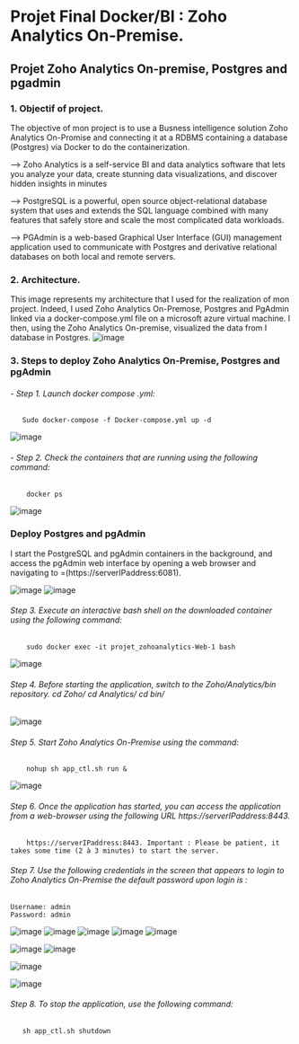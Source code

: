 # Projet Final Docker/BI : Zoho Analytics On-Premise.

## Projet Zoho Analytics On-premise, Postgres and pgadmin

### 1. Objectif of project. 

The objective of mon project is to use a Busness intelligence solution Zoho Analytics On-Promise and connecting it at a RDBMS containing a database (Postgres) via Docker to do the containerization.

--> Zoho Analytics is a self-service BI and data analytics software that lets you analyze your data, create stunning data visualizations, and discover hidden insights in minutes

--> PostgreSQL is a powerful, open source object-relational database system that uses and extends the SQL language combined with many features that safely store and scale the most complicated data workloads. 

--> PGAdmin is a web-based Graphical User Interface (GUI) management application used to communicate with Postgres and derivative relational databases on both local and remote servers.

### 2. Architecture.

This image represents my architecture that I used for the realization of mon project. Indeed, I used Zoho Analytics On-Premose, Postgres and PgAdmin linked via a docker-compose.yml file on a microsoft azure virtual machine. I then, using the Zoho Analytics On-premise, visualized the data from I database in Postgres.
![image](https://user-images.githubusercontent.com/115103788/212050867-59c8939c-0207-40d8-84ee-541649408861.png)

### 3. Steps to deploy Zoho Analytics On-Premise, Postgres and pgAdmin

   ###### - Step 1. Launch docker compose .yml: 
       Sudo docker-compose -f Docker-compose.yml up -d
![image](https://user-images.githubusercontent.com/115103788/211642843-8beb1ae3-e286-409a-9a91-0842d6c35936.png)

   ###### - Step 2. Check the containers that are running using the following command: 
        docker ps
![image](https://user-images.githubusercontent.com/115103788/211643113-77462843-2cf4-4093-bc9f-19f48a152f9f.png)

### Deploy Postgres and pgAdmin

I start the PostgreSQL and pgAdmin containers in the background, and access the pgAdmin web interface by opening a web browser and navigating to =(https://serverIPaddress:6081). 

![image](https://user-images.githubusercontent.com/115103788/211952064-ec3714d7-1751-4e3c-ac17-f8815643223c.png)
![image](https://user-images.githubusercontent.com/115103788/211952079-ec744499-98fa-4896-930a-aac7d92faaa9.png)

###### Step 3. Execute an interactive bash shell on the downloaded container using the following command:
        sudo docker exec -it projet_zohoanalytics-Web-1 bash
![image](https://user-images.githubusercontent.com/115103788/211643178-a5d963bf-7538-45b1-8977-e8aecde4f5a6.png)

###### Step 4. Before starting the application, switch to the Zoho/Analytics/bin repository. cd Zoho/ cd Analytics/ cd bin/
![image](https://user-images.githubusercontent.com/115103788/211643408-5b998285-2e56-4614-8542-56d8c44ddba3.png)

###### Step 5. Start Zoho Analytics On-Premise using the command: 
        nohup sh app_ctl.sh run &
![image](https://user-images.githubusercontent.com/115103788/211643492-4e9416d5-355f-46aa-b39c-1a1cd4d7ddd9.png)

###### Step 6. Once the application has started, you can access the application from a web-browser using the following URL https://serverIPaddress:8443.
        https://serverIPaddress:8443. Important : Please be patient, it takes some time (2 à 3 minutes) to start the server.
###### Step 7. Use the following credentials in the screen that appears to login to Zoho Analytics On-Premise the default password upon login is :
    Username: admin
    Password: admin
![image](https://user-images.githubusercontent.com/115103788/211643664-3d8e9beb-6af1-4348-a9b0-5c4a001b2357.png)
![image](https://user-images.githubusercontent.com/115103788/211643721-810b07e4-0ce3-4b18-97fd-a8a98ef4d31d.png)
![image](https://user-images.githubusercontent.com/115103788/211952091-f19152fc-af20-4b5d-a690-0da535dff6c9.png)
![image](https://user-images.githubusercontent.com/115103788/211952104-0ef6d8e3-0b1d-4105-ab0c-94e62e2c6509.png)
![image](https://user-images.githubusercontent.com/115103788/211952112-67d21d54-4c28-4a31-85ff-24f85800cb31.png)

![image](https://user-images.githubusercontent.com/115103788/211952127-70962e01-9d09-4efa-beb4-62f1c5cc14d9.png)
![image](https://user-images.githubusercontent.com/115103788/211952141-0759fdad-0cf4-4843-9b04-9b65ffaf58cc.png)

![image](https://user-images.githubusercontent.com/115103788/211647597-1db76ae3-8a54-4c90-883c-fdb161db7f75.png)

![image](https://user-images.githubusercontent.com/115103788/211647626-1809e348-2c13-4648-80f7-461c3f0cb732.png)

###### Step 8. To stop the application, use the following command:
       sh app_ctl.sh shutdown
